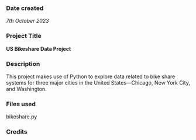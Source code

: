 
### Date created
_7th October 2023_

### Project Title
**US Bikeshare Data Project**

### Description
This project makes use of Python to explore data related to bike share systems for three major cities in the United States—Chicago, New York City, and Washington.
### Files used
bikeshare.py

### Credits


